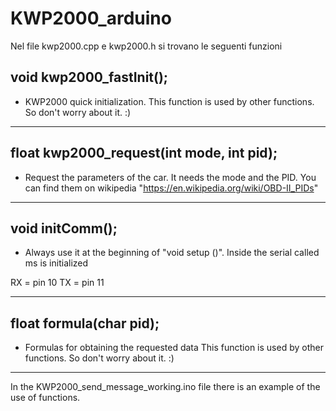 # KWP2000_arduino

Nel file kwp2000.cpp e kwp2000.h si trovano le seguenti funzioni

<h2>void kwp2000_fastInit();</h2>
  
-   KWP2000 quick initialization.
   This function is used by other functions.
   So don't worry about it. :)

<hr>
 
<h2>float kwp2000_request(int mode, int pid);</h2>

-  Request the parameters of the car.
  It needs the mode and the PID.
  You can find them on wikipedia "https://en.wikipedia.org/wiki/OBD-II_PIDs"

<hr>

<h2>void initComm();</h2>

-  Always use it at the beginning of "void setup ()".
 Inside the serial called ms is initialized

 RX = pin 10
 TX = pin 11

<hr>

<h2>float formula(char pid);</h2>

-  Formulas for obtaining the requested data
 This function is used by other functions.
 So don't worry about it. :)

<hr>

In the KWP2000_send_message_working.ino file there is an example of the use of functions.
